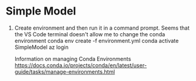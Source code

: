 # Simple Model

1. Create environment and then run it in a command prompt. Seems that the VS Code terminal doesn't allow 
   me to change the conda environment 
    conda env create -f environment.yml
    conda activate SimpleModel
    az login

    Information on managing Conda Environments
    https://docs.conda.io/projects/conda/en/latest/user-guide/tasks/manage-environments.html

